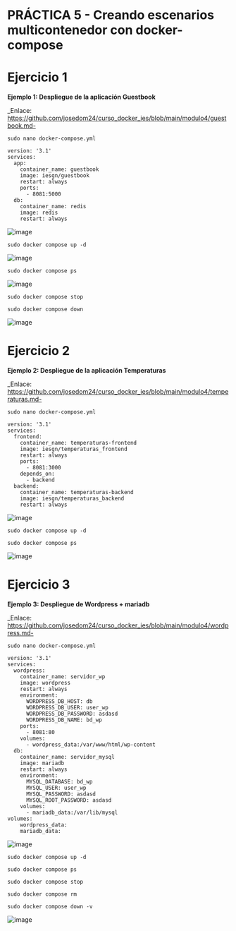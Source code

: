 # PRÁCTICA 5 -  Creando escenarios multicontenedor con docker-compose

# Ejercicio 1

**Ejemplo 1: Despliegue de la aplicación Guestbook**

_Enlace: https://github.com/josedom24/curso_docker_ies/blob/main/modulo4/guestbook.md-

```sudo nano docker-compose.yml```

```
version: '3.1'
services:
  app:
    container_name: guestbook
    image: iesgn/guestbook
    restart: always
    ports:
      - 8081:5000
  db:
    container_name: redis
    image: redis
    restart: always
```

![image](https://user-images.githubusercontent.com/114391559/222422872-60ed7dde-5801-40c8-bb76-abbc4c017a74.png)

```sudo docker compose up -d```

![image](https://user-images.githubusercontent.com/114391559/222422944-01e924f3-5ada-4496-a7c0-a608902b5688.png)

```sudo docker compose ps```

![image](https://user-images.githubusercontent.com/114391559/222422983-e8dd7502-c41f-458a-8e46-6a672f4a923d.png)

```sudo docker compose stop```

```sudo docker compose down```

![image](https://user-images.githubusercontent.com/114391559/222423012-ccd023cf-cc53-4bb6-a608-40ff00ebf8fc.png)

# Ejercicio 2

**Ejemplo 2: Despliegue de la aplicación Temperaturas**

_Enlace: https://github.com/josedom24/curso_docker_ies/blob/main/modulo4/temperaturas.md-

```sudo nano docker-compose.yml```

```
version: '3.1'
services:
  frontend:
    container_name: temperaturas-frontend
    image: iesgn/temperaturas_frontend
    restart: always
    ports:
      - 8081:3000
    depends_on:
      - backend
  backend:
    container_name: temperaturas-backend
    image: iesgn/temperaturas_backend
    restart: always
```

![image](https://user-images.githubusercontent.com/114391559/222423274-e62838f3-6530-4459-8cf9-02d1ad6c7d11.png)

```sudo docker compose up -d```

```sudo docker compose ps```

![image](https://user-images.githubusercontent.com/114391559/222423323-4b8b4bc6-0992-4cc1-801f-0adc16c736a1.png)

# Ejercicio 3

**Ejemplo 3: Despliegue de Wordpress + mariadb**

_Enlace: https://github.com/josedom24/curso_docker_ies/blob/main/modulo4/wordpress.md-

```sudo nano docker-compose.yml```

```
version: '3.1'
services:
  wordpress:
    container_name: servidor_wp
    image: wordpress
    restart: always
    environment:
      WORDPRESS_DB_HOST: db
      WORDPRESS_DB_USER: user_wp
      WORDPRESS_DB_PASSWORD: asdasd
      WORDPRESS_DB_NAME: bd_wp
    ports:
      - 8081:80
    volumes:
      - wordpress_data:/var/www/html/wp-content
  db:
    container_name: servidor_mysql
    image: mariadb
    restart: always
    environment:
      MYSQL_DATABASE: bd_wp
      MYSQL_USER: user_wp
      MYSQL_PASSWORD: asdasd
      MYSQL_ROOT_PASSWORD: asdasd
    volumes:
      - mariadb_data:/var/lib/mysql
volumes:
    wordpress_data:
    mariadb_data:
```

![image](https://user-images.githubusercontent.com/114391559/222423567-c32b7ed4-5467-4512-be18-1f3679c38df3.png)


```sudo docker compose up -d```

```sudo docker compose ps```

```sudo docker compose stop```

```sudo docker compose rm```

```sudo docker compose down -v```

![image](https://user-images.githubusercontent.com/114391559/222423625-01a35e66-6131-4086-9423-0c5d1600d00e.png)
